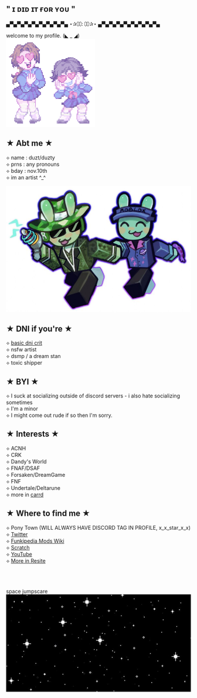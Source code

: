 ## " ɪ ᴅɪᴅ ɪᴛ ғᴏʀ ʏᴏᴜ "


▄▀▄▀▄▀▄▀▄▀▄▀▄▀▄▀▄ ⋆✰⩇⩇: ⩇⩇✰⋆ ▄▀▄▀▄▀▄▀▄▀▄▀▄▀▄▀▄

welcome to my profile. (◣ _ ◢)<br>
![image alt](https://github.com/IamNotStarLOLXD/IamNotStarLOLXD/blob/main/95a322b3.gif?raw=true)
## ★ Abt me ★

⟡ name : duzt/duzty<br>
⟡ prns : any pronouns<br>
⟡ bday : nov.10th<br>
⟡ im an artist ^_^<br>

![image alt](https://github.com/IamNotStarLOLXD/IamNotStarLOLXD/blob/main/f075d544752bc5cb13df23bd4545f8be.jpg?raw=true)

## ★ DNI if you're ★

⟡ [basic dni crit](https://dni-criteria.carrd.co/)<br>
⟡ nsfw artist<br>
⟡ dsmp / a dream stan<br>
⟡ toxic shipper

## ★ BYI ★

⟡ I suck at socializing outside of discord servers - i also hate socializing sometimes<br>
⟡ I'm a minor<br>
⟡ I might come out rude if so then I'm sorry.

## ★ Interests ★

⟡ ACNH<br>
⟡ CRK<br>
⟡ Dandy's World<br>
⟡ FNAF/DSAF<br>
⟡ Forsaken/DreamGame<br>
⟡ FNF<br>
⟡ Undertale/Deltarune<br>
⟡ more in [carrd](https://starriss.carrd.co/)

## ★ Where to find me ★

⟡ Pony Town (WILL ALWAYS HAVE DISCORD TAG IN PROFILE, x_x_star_x_x)<br>
⟡ [Twitter](https://twitter.com/DuztyStarz)<br>
⟡ [Funkipedia Mods Wiki](https://fridaynightfunking.fandom.com/wiki/User:DuztyStarz)<br>
⟡ [Scratch](https://scratch.mit.edu/users/X_X_Star_X_X/)<br>
⟡ [YouTube](https://www.youtube.com/@DuztyStarz)<br>
⟡ [More in Resite](https://resite.link/Starru)

<br><br><br>
space jumpscare<br>
![image alt](https://github.com/IamNotStarLOLXD/IamNotStarLOLXD/blob/main/8898fcb4515712ba5792c83cbd24df26.jpg?raw=true)
